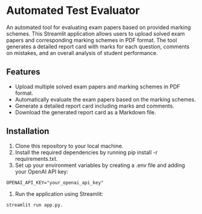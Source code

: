 # Automated Test Evaluator

An automated tool for evaluating exam papers based on provided marking schemes. This Streamlit application allows users to upload solved exam papers and corresponding marking schemes in PDF format. The tool generates a detailed report card with marks for each question, comments on mistakes, and an overall analysis of student performance.

## Features

- Upload multiple solved exam papers and marking schemes in PDF format.
- Automatically evaluate the exam papers based on the marking schemes.
- Generate a detailed report card including marks and comments.
- Download the generated report card as a Markdown file.

## Installation

1. Clone this repository to your local machine.
2. Install the required dependencies by running pip install -r requirements.txt.
3. Set up your environment variables by creating a .env file and adding your OpenAI API key:

```
OPENAI_API_KEY="your_openai_api_key"

```

1. Run the application using Streamlit:

```
streamlit run app.py.

```
